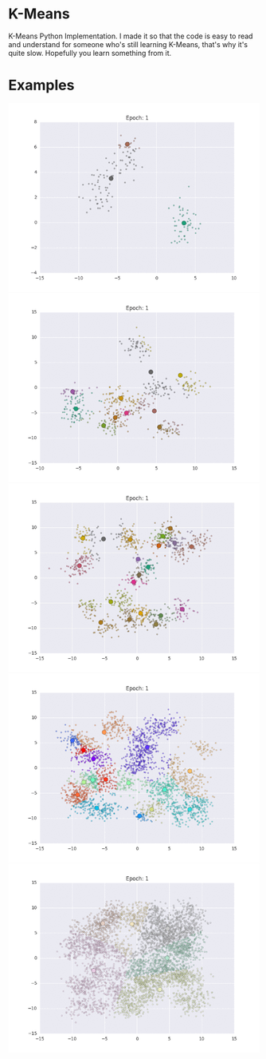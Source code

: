 # K-Means
K-Means Python Implementation. I made it so that the code is easy to read and understand for someone who's still learning K-Means, that's why it's quite slow. Hopefully you learn something from it.

# Examples
 <img src="https://github.com/Oboark/K-Means/blob/master/gifs/kmeans0.gif">
 <img src="https://github.com/Oboark/K-Means/blob/master/gifs/kmeans1.gif">
  <img src="https://github.com/Oboark/K-Means/blob/master/gifs/kmeans2.gif">
  <img src="https://github.com/Oboark/K-Means/blob/master/gifs/kmeans3.gif">
 <img src="https://github.com/Oboark/K-Means/blob/master/gifs/kmeans4.gif">

